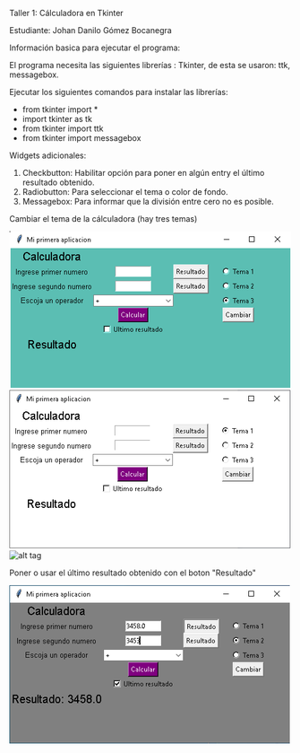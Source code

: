 Taller 1: Cálculadora en Tkinter

Estudiante:
Johan Danilo Gómez Bocanegra

Información basica para ejecutar el programa:

El programa necesita las siguientes librerías : Tkinter, de esta se usaron: ttk, messagebox. 

Ejecutar los siguientes comandos para instalar las librerías:

  - from tkinter import *
  - import tkinter as tk
  - from tkinter import ttk
  - from tkinter import messagebox

Widgets adicionales:
  1. Checkbutton: Habilitar opción para poner en algún entry el último resultado obtenido.
  2. Radiobutton: Para seleccionar el tema o color de fondo.
  3. Messagebox: Para informar que la división entre cero no es posible.

Cambiar el tema de la cálculadora (hay tres temas)

  ![alt tag](https://github.com/jgomezbo/Proyecto-Calculadora/blob/main/imagenes/Fondo%20azul.png)
  ![alt tag](https://github.com/jgomezbo/Proyecto-Calculadora/blob/main/imagenes/Fondo%20blanco.png)
  ![alt tag](https://github.)
  
Poner o usar el último resultado obtenido con el boton "Resultado"

  ![alt tag](https://github.com/jgomezbo/Proyecto-Calculadora/blob/main/imagenes/Ultimo%20resultado.png)

  



